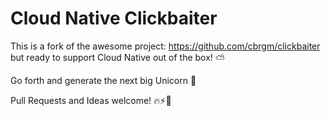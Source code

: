 # Cloud Native Clickbaiter

This is a fork of the awesome project: https://github.com/cbrgm/clickbaiter but ready to support Cloud Native out of the box! ⛅️

Go forth and generate the next big Unicorn 🦄

Pull Requests and Ideas welcome! 🔥⚡️💖
